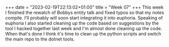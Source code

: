 +++
date = "2023-02-19T22:13:02+01:00"
title = "Week 07"
+++
This week I finished the rewatch of Bobbys entity talk and fixed typos so that my notes compile. I'll probably will soon start integrating it into euphoria. Speaking of euphoria I also started cleaning up the code based on suggestions by the tool I hacked together last week and I'm almost done cleaning up the code. When that's done I think it's time to clean up the python scripts and switch the main repo to the dotnet tools.
